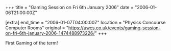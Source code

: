 +++
title = "Gaming Session on Fri 6th January 2006"
date = "2006-01-06T21:00:00Z"

[extra]
end_time = "2006-01-07T04:00:00Z"
location = "Physics Concourse Computer Rooms"
original = "https://uwcs.co.uk/events/gaming-session-on-fri-6th-january-2006-1474488973226/"
+++

First Gaming of the term\!

